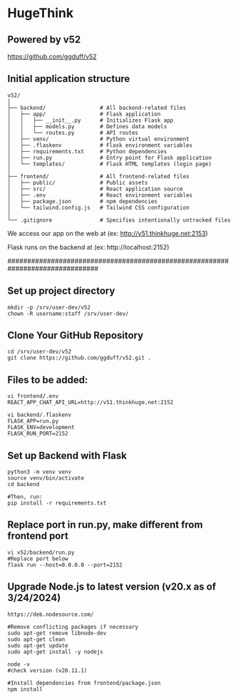 # HugeThink
## Powered by v52

https://github.com/ggduff/v52

## Initial application structure

    v52/
    │
    ├── backend/                 # All backend-related files
    │   ├── app/                 # Flask application
    │   │   ├── __init__.py      # Initializes Flask app
    │   │   ├── models.py        # Defines data models
    │   │   └── routes.py        # API routes
    │   ├── venv/                # Python virtual environment
    │   ├── .flaskenv            # Flask environment variables
    │   ├── requirements.txt     # Python dependencies
    │   ├── run.py               # Entry point for Flask application
    │   └── templates/           # Flask HTML templates (login page)
    │
    ├── frontend/                # All frontend-related files
    │   ├── public/              # Public assets
    │   ├── src/                 # React application source
    │   ├── .env                 # React environment variables
    │   ├── package.json         # npm dependencies
    │   └── tailwind.config.js   # Tailwind CSS configuration
    │
    └── .gitignore               # Specifies intentionally untracked files

We access our app on the web at (ex: http://v51.thinkhuge.net:2153)

Flask runs on the backend at (ex: http://localhost:2152)

###############################################################################
## Set up project directory
	mkdir -p /srv/user-dev/v52
    chown -R username:staff /srv/user-dev/
## Clone Your GitHub Repository
	cd /srv/user-dev/v52
	git clone https://github.com/ggduff/v52.git .

## Files to be added:
    vi frontend/.env
    REACT_APP_CHAT_API_URL=http://v51.thinkhuge.net:2152

    vi backend/.flaskenv
    FLASK_APP=run.py
    FLASK_ENV=development
    FLASK_RUN_PORT=2152

## Set up Backend with Flask
	python3 -m venv venv
	source venv/bin/activate
    cd backend

    #Then, run:
	pip install -r requirements.txt

## Replace port in run.py, make different from frontend port
    vi v52/backend/run.py
    #Replace port below
	flask run --host=0.0.0.0 --port=2152

## Upgrade Node.js to latest version (v20.x as of 3/24/2024)
    https://deb.nodesource.com/

    #Remove conflicting packages if necessary
    sudo apt-get remove libnode-dev
    sudo apt-get clean
    sudo apt-get update
    sudo apt-get install -y nodejs

    node -v
    #check version (v20.11.1)

    #Install dependencies from frontend/package.json
    npm install
